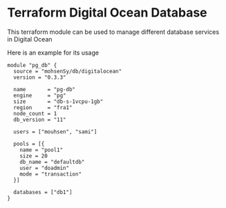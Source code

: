 # Terraform Digital Ocean Database

This terraform module can be used to manage different database services in Digital Ocean

Here is an example for its usage

```
module "pg_db" {
  source = "mohsenSy/db/digitalocean"
  version = "0.3.3"

  name       = "pg-db"
  engine     = "pg"
  size       = "db-s-1vcpu-1gb"
  region     = "fra1"
  node_count = 1
  db_version = "11"

  users = ["mouhsen", "sami"]

  pools = [{
    name = "pool1"
    size = 20
    db_name = "defaultdb"
    user = "doadmin"
    mode = "transaction"
  }]

  databases = ["db1"]
}
```
